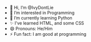 - 👋 Hi, I’m @IvyDontLie
- 👀 I’m interested in Programming
- 🌱 I’m currently learning Python
- ✨ I've learned HTML, and some CSS
- 😄 Pronouns: He/Him
- ⚡ Fun fact: I am good at programming

<!---
IvyDontLie/IvyDontLie is a ✨ special ✨ repository because its `README.md` (this file) appears on your GitHub profile.
You can click the Preview link to take a look at your changes.
--->

